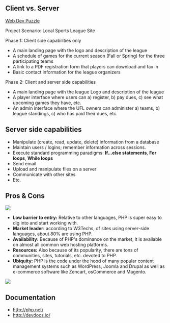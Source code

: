 ## Client vs. Server

[Web Dev Puzzle](http://thewc.co/images/tasks/javascript-web-dev-puzzle.png)

Project Scenario: Local Sports League Site

Phase 1: Client side capabilities only

* A main landing page with the logo and description of the league
* A schedule of games for the current season (Fall or Spring) for the three participating teams
* A link to a PDF registration form that players can download and fax in
* Basic contact information for the league organizers

Phase 2: Client and server side capabilities

* A main landing page with the league Logo and description of the league
* A player interface where users can a) register, b) pay dues, c) see what upcoming games they have, etc.
* An admin interface where the UFL owners can administer a) teams, b) league standings, c) who has paid their dues, etc.

## Server side capabilities
* Manipulate (create, read, update, delete) information from a database
* Maintain users / logins; remember information across sessions.
* Execute standard programming paradigms: __If...else statements__, __For loops__, __While loops__
* Send email
* Upload and manipulate files on a server
* Communicate with other sites
* Etc.

## Pros & Cons

<img src='http://thewc.co.s3.amazonaws.com/challenges/php-graph.png'>

* **Low barrier to entry:** Relative to other languages, PHP is super easy to dig into and start working with.
* **Market leader:** according to W3Techs, of sites using server-side languages, about 80% are using PHP.
* **Availability:** Because of PHP's dominance on the market, it is available on almost all common web hosting platforms.
* **Resources:** Also because of its popularity, there are tons of communities, sites, tutorials, etc. devoted to PHP.
* **Ubiquity:** PHP is the code under the hood of many popular content management systems such as WordPress, Joomla and Drupal as well as e-commerce software like Zencart, osCommerce and Magento.


<img src='http://thewc.co.s3.amazonaws.com/challenges/php-acronym.png'>


## Documentation

* <http://php.net/>
* <http://devdocs.io/>